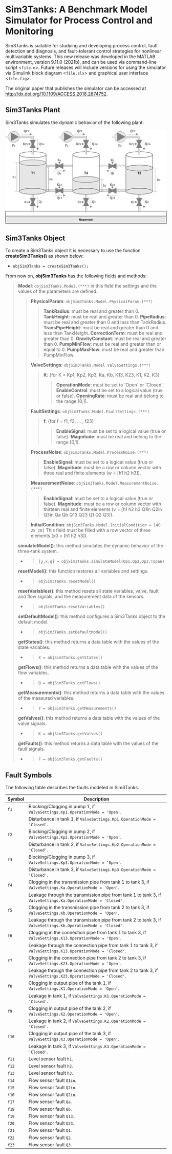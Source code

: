 # Sim3Tanks: A Benchmark Model Simulator for Process Control and Monitoring
Sim3Tanks is suitable for studying and developing process control, fault detection and diagnosis, and fault-tolerant control strategies for nonlinear multivariable systems. This new release was developed in the MATLAB environment, version 9.11.0 (2021b), and can be used via command-line script <`file.m`>. Future releases will include versions for using the simulator via Simulink block diagram <`file.slx`> and graphical user interface <`file.fig`>.

The original paper that publishes the simulator can be accessed at <http://dx.doi.org/10.1109/ACCESS.2018.2874752>.

## Sim3Tanks Plant
Sim3Tanks simulates the dynamic behavior of the following plant:

<img src="/assets/images/three_tank_system.jpg">

## Sim3Tanks Object
To create a Sim3Tanks object it is necessary to use the function **createSim3Tanks()** as shown below:

- `objSim3Tanks = createSim3Tanks();`

From now on, **objSim3Tanks** has the following fields and methods:

>**Model**: `objSim3Tanks.Model.(***)`
> in this field the settings and the values of the parameters are defined.
>> **PhysicalParam**: `objSim3Tanks.Model.PhysicalParam.(***)`
>>> **TankRadius**: must be real and greater than 0.
>>> **TankHeight**: must be real and greater than 0.
>>> **PipeRadius**: must be real and greater than 0 and less than TankRadius.
>>> **TransPipeHeight**: must be real and greater than 0 and less than TankHeight.
>>> **CorrectionTerm**: must be real and greater than 0.
>>> **GravityConstant**: must be real and greater than 0.
>>> **PumpMinFlow**: must be real and greater than or equal to 0.
>>> **PumpMaxFlow**: must be real and greater than PumpMinFlow.
>>
>> **ValveSettings**: `objSim3Tanks.Model.ValveSettings.(***)`
>>> **K**: {for K = Kp1, Kp2, Kp3, Ka, Kb, K13, K23, K1, K2, K3}
>>>> **OperationMode**: must be set to 'Open' or 'Closed'.
>>>> **EnableControl**: must be set to a logical value (true or false).
>>>> **OpeningRate**: must be real and belong to the range [0,1].
>>
>> **FaultSettings**: `objSim3Tanks.Model.FaultSettings.(***)`
>>> **f**: {for f = f1, f2, ... , f23}
>>>> **EnableSignal**: must be set to a logical value (true or false).
>>>> **Magnitude**: must be real and belong to the range [0,1].
>>
>> **ProcessNoise**: `objSim3Tanks.Model.ProcessNoise.(***)`
>>> **EnableSignal**: must be set to a logical value (true or false).
>>> **Magnitude**: must be a row or column vector with three real and finite elements (w = [h1 h2 h3]).
>>
>> **MeasurementNoise**: `objSim3Tanks.Model.MeasurementNoise.(***)`
>>> **EnableSignal**: must be set to a logical value (true or false).
>>> **Magnitude**: must be a row or column vector with thirteen real and finite elements (v = [h1 h2 h3 Q1in Q2in Q3in Qa Qb Q13 Q23 Q1 Q2 Q3]).
>>
>> **InitialCondition**: `objSim3Tanks.Model.InitialCondition = [40 25 20]`
>>  This field must be filled with a row vector of three elements (x0 = [h1 h2 h3]).
>>
> **simulateModel()**: this method simulates the dynamic behavior of the three-tank system.
> - > `[y,x,q] = objSim3Tanks.simulateModel(Qp1,Qp2,Qp3,Tspan)`
>>
> **resetModel()**: this function restores all variables and settings.
> - > `objSim3Tanks.resetModel()`
>>
> **resetVariables()**: this method resets all state variables, valve, fault and flow signals, and the measurement data of the sensors.
> - > `objSim3Tanks.resetVariables()`
>>
> **setDefaultModel()**: this method configures a Sim3Tanks object to the default model.
> - > `objSim3Tanks.setDefaultModel()`
>>
> **getStates()**: this method returns a data table with the values of the state variables. 
> - > `X = objSim3Tanks.getStates()`
>>
> **getFlows()**: this method returns a data table with the values of the flow variables.
> - > `Q = objSim3Tanks.getFlows()`
>>
> **getMeasurements()**: this method returns a data table with the values of the measured variables.
> - > `Y = objSim3Tanks.getMeasurements()`
>>
> **getValves()**: this method returns a data table with the values of the valve signals.
> - > `K = objSim3Tanks.getValves()`
>>
> **getFaults()**: this method returns a data table with the values of the fault signals.
> - > `F = objSim3Tanks.getFaults()`

## Fault Symbols
The following table describes the faults modeled in Sim3Tanks.

| Symbol | Description |
| --- | --- |
| `f1`   | Blocking/Clogging in pump 1, if `ValveSettings.Kp1.OperationMode = 'Open'`. |
|         | Disturbance in tank 1, if `ValveSettings.Kp1.OperationMode = 'Closed'`. |
| `f2`   | Blocking/Clogging in pump 2, if `ValveSettings.Kp2.OperationMode = 'Open'`. |
|         | Disturbance in tank 2, if `ValveSettings.Kp2.OperationMode = 'Closed'`. |
| `f3`   | Blocking/Clogging in pump 3, if `ValveSettings.Kp3.OperationMode = 'Open'`. |
|         | Disturbance in tank 3, if `ValveSettings.Kp3.OperationMode = 'Closed'`. |
| `f4`   | Clogging in the transmission pipe from tank 1 to tank 3, if `ValveSettings.Ka.OperationMode = 'Open'`. |
|         | Leakage through the transmission pipe from tank 1 to tank 3, if `ValveSettings.Ka.OperationMode = 'Closed'`. |
| `f5`   | Clogging in the transmission pipe from tank 2 to tank 3, if `ValveSettings.Kb.OperationMode = 'Open'`.  |
|         | Leakage through the transmission pipe from tank 2 to tank 3, if `ValveSettings.Kb.OperationMode = 'Closed'`. |
| `f6`   | Clogging in the connection pipe from tank 1 to tank 3, if `ValveSettings.K13.OperationMode = 'Open'`. |
|         | Leakage through the connection pipe from tank 1 to tank 3, if `ValveSettings.K13.OperationMode = 'Closed'`. |
| `f7`   | Clogging in the connection pipe from tank 2 to tank 3, if `ValveSettings.K23.OperationMode = 'Open'`. |
|         | Leakage through the connection pipe from tank 2 to tank 3, if `ValveSettings.K23.OperationMode = 'Closed'`. |
| `f8`   | Clogging in output pipe of the tank 1, if `ValveSettings.K1.OperationMode = 'Open'`. |
|         | Leakage in tank 1, if `ValveSettings.K1.OperationMode = 'Closed'`. |
| `f9`   | Clogging in output pipe of the tank 2, if `ValveSettings.K2.OperationMode = 'Open'`. |
|         | Leakage in tank 2, if `ValveSettings.K2.OperationMode = 'Closed'`. |
| `f10` | Clogging in output pipe of the tank 3, if `ValveSettings.K3.OperationMode = 'Open'`. |
|         | Leakage in tank 3, if `ValveSettings.K3.OperationMode = 'Closed'`. |
| `f11` | Level sensor fault `h1`. |
| `f12` | Level sensor fault `h2`. |
| `f13` | Level sensor fault `h3`. |
| `f14` | Flow sensor fault `Q1in`. |
| `f15` | Flow sensor fault `Q2in`. |
| `f16` | Flow sensor fault `Q2in`. |
| `f17` | Flow sensor fault `Qa`. |
| `f18` | Flow sensor fault `Qb`. |
| `f19` | Flow sensor fault `Q13`. |
| `f20` | Flow sensor fault `Q23`. |
| `f21` | Flow sensor fault `Q1`. |
| `f22` | Flow sensor fault `Q2`. |
| `f23` | Flow sensor fault `Q3`. |

